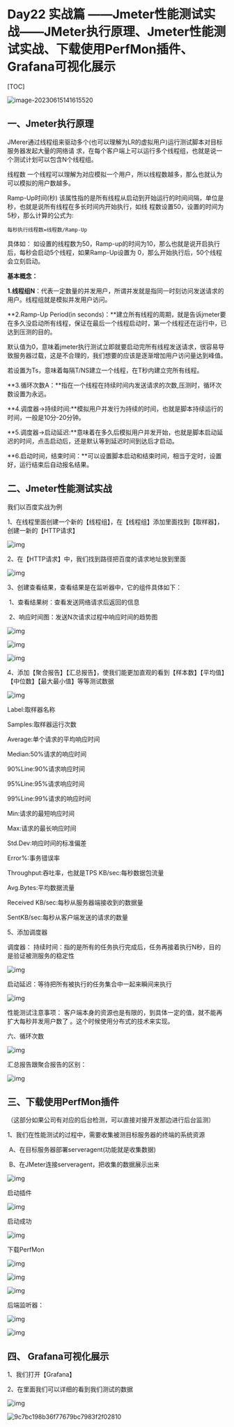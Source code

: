 # Day22 实战篇 ——Jmeter性能测试实战——JMeter执行原理、Jmeter性能测试实战、下载使用PerfMon插件、 Grafana可视化展示

[TOC]



![image-20230615141615520](https://the-toast.oss-cn-shenzhen.aliyuncs.com/image-20230615141615520.png)





## 一、Jmeter执行原理

JMerer通过线程组来驱动多个(也可以理解为LR的虚拟用户)运行测试脚本对目标服务器发起大量的网络请 求，在每个客户端上可以运行多个线程组，也就是说一个测试计划可以包含N个线程组。

 

线程数 一个线程可以理解为对应模拟一个用户，所以线程数越多，那么也就认为可以模拟的用户数越多。

 Ramp-Up时间(秒) 该属性指的是所有线程从启动到开始运行的时间间隔，单位是秒，也就是说所有线程在多长时间内开始执行，如线 程数设置50，设置的时间为5秒，那么计算的公式为:

 

```
每秒执行线程数=线程数/Ramp-Up
```

 

具体如： 如设置的线程数为50，Ramp-up的时间为10，那么也就是说开启执行后，每秒会启动5个线程，如果Ramp-Up设置为 0，那么开始执行后，50个线程会⽴刻启动。



 **基本概念：**

**1.线程组N**：代表一定数量的并发用户，所谓并发就是指同一时刻访问发送请求的用户。线程组就是模拟并发用户访问。

**2.Ramp-Up Period(in seconds)：**建立所有线程的周期，就是告诉jmeter要在多久没启动所有线程，保证在最后一个线程启动时，第一个线程还在运行中，已达到压测的目的。

默认值为0，意味着jmeter执行测试立即就要启动完所有线程发送请求，很容易导致服务器过载，这是不合理的，我们想要的应该是逐渐增加用户访问量达到峰值。

若设置为Ts，意味着每隔T/NS建立一个线程，在T秒内建立完所有线程。

**3.循环次数A：**指在一个线程在持续时间内发送请求的次数,压测时，循环次数设置为永远。

**4.调度器->持续时间:**模拟用户并发行为持续的时间，也就是脚本持续运行的时间，一般是10分-20分钟。

**5.调度器->启动延迟:**意味着在多久后模拟用户并发开始，也就是脚本启动延迟的时间，点击启动后，还是默认等到延迟时间到达后才启动。

**6.启动时间，结束时间：**可以设置脚本启动和结束时间，相当于定时，设置好，运行结束后自动报名结果。



## 二、Jmeter性能测试实战 

我们以百度实战为例

1、在线程里面创建一个新的【线程组】，在【线程组】添加里面找到【取样器】，创建一新的【HTTP请求】

 

![img](https://the-toast.oss-cn-shenzhen.aliyuncs.com/2809683-20220520170739208-563618805.png)

 

 

2、在【HTTP请求】中，我们找到路径把百度的请求地址放到里面

![img](https://the-toast.oss-cn-shenzhen.aliyuncs.com/2809683-20220520170841111-1592615181.png)

 

 

3、创建查看结果，查看结果是在监听器中，它的组件具体如下：

​     	1、查看结果树：查看发送网络请求后返回的信息

​     	2、响应时间图：发送N次请求过程中响应时间的趋势图

![img](https://the-toast.oss-cn-shenzhen.aliyuncs.com/2809683-20220520170953258-843487587.png)

 

 ![img](https://the-toast.oss-cn-shenzhen.aliyuncs.com/2809683-20220520171003435-715154808.png)

 

 ![img](https://the-toast.oss-cn-shenzhen.aliyuncs.com/2809683-20220520171011811-1415681110.png)

 

 

4、添加【聚合报告】【汇总报告】，使我们能更加直观的看到【样本数】【平均值】【中位数】【最大最小值】等等测试数据

![img](https://the-toast.oss-cn-shenzhen.aliyuncs.com/2809683-20220520171523584-1517973084.png)

 

 

Label:取样器名称

Samples:取样器运行次数

Average:单个请求的平均响应时间

Median:50%请求的响应时间

90%Line:90%请求响应时间

95%Line:95%请求响应时间

99%Line:99%请求的响应时间

Min:请求的最短响应时间

Max:请求的最长响应时间

Std.Dev:响应时间的标准偏差

Error%:事务错误率

Throughput:吞吐率，也就是TPS KB/sec:每秒数据包流量

Avg.Bytes:平均数据流量

Received KB/sec:每秒从服务器端接收到的数据量

SentKB/sec:每秒从客户端发送的请求的数量



5、添加调度器

调度器： 持续时间：指的是所有的任务执行完成后，任务再接着执行N秒，目的是验证被测服务的稳定性

![img](https://the-toast.oss-cn-shenzhen.aliyuncs.com/2809683-20220520172056080-428251801.png)

 

 

启动延迟：等待把所有被执行的任务集合中一起来瞬间来执行

![img](https://the-toast.oss-cn-shenzhen.aliyuncs.com/2809683-20220520172108807-1615375936.png)

 

 

性能测试注意事项： 客户端本身的资源也是有限的，到具体一定的值，就不能再扩大每秒并发用户数了 。这个时候使用分布式的技术来实现。

 

六、循环次数

 ![img](https://the-toast.oss-cn-shenzhen.aliyuncs.com/2809683-20220520172142071-518779965.png)

 

 汇总报告跟聚合报告的区别：

![img](https://the-toast.oss-cn-shenzhen.aliyuncs.com/2809683-20220520172152260-147348641.png)

 

 

## 三、下载使用PerfMon插件

（这部分如果公司有对应的后台检测，可以直接对接开发那边进行后台监测）

1、我们在性能测试的过程中，需要收集被测目标服务器的终端的系统资源

​			A、在目标服务器部署serveragent(功能就是收集数据)

​			B、在JMeter连接serveragent，把收集的数据展示出来

![img](https://the-toast.oss-cn-shenzhen.aliyuncs.com/2809683-20220520172249277-1750335614.png)

 

 

 启动插件

![img](https://the-toast.oss-cn-shenzhen.aliyuncs.com/2809683-20220520172301752-1270075664.png)

 

 启动成功

![img](https://the-toast.oss-cn-shenzhen.aliyuncs.com/2809683-20220520172309175-1404512659.png)

 

 下载PerfMon

![img](https://the-toast.oss-cn-shenzhen.aliyuncs.com/2809683-20220520172506109-2012951009.png)

 

 ![img](https://the-toast.oss-cn-shenzhen.aliyuncs.com/2809683-20220520172538254-412030648.png)

 

 ![img](https://the-toast.oss-cn-shenzhen.aliyuncs.com/2809683-20220520172610551-1796332456.png)

 

 

 

后端监听器：

 

![img](https://the-toast.oss-cn-shenzhen.aliyuncs.com/2809683-20220520172731119-532682812.png)

 

 

![img](https://the-toast.oss-cn-shenzhen.aliyuncs.com/2809683-20220520172628859-634892179.png)

 

 

## 四、 Grafana可视化展示

1、我们打开【Grafana】

2、在里面我们可以详细的看到我们测试的数据

![img](https://the-toast.oss-cn-shenzhen.aliyuncs.com/2809683-20220520173157887-1793071129.png)

 

 





![9c7bc198b36f77679bc7983f2f02810](https://the-toast.oss-cn-shenzhen.aliyuncs.com/9c7bc198b36f77679bc7983f2f02810.jpg)









